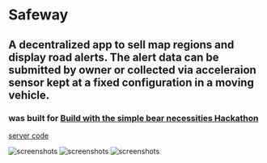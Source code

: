 # Safeway 
## A decentralized app to sell map regions and display road alerts. The alert data can be submitted by owner or collected via acceleraion sensor kept at a fixed configuration in a moving vehicle.



### was built for [Build with the simple bear necessities Hackathon](https://moonbeam.hackerearth.com/challenges/hackathon/moonbeam-hackathon-2)
[server code](https://github.com/Mhashh/safewayserver)


![screenshots](https://i.ibb.co/G5szzpW/Screenshot-20230705-053246.png) 
![screenshots](https://i.ibb.co/ScMsns2/Screenshot-20230705-053235.png) 
![screenshots](https://i.ibb.co/0Z98SjM/Screenshot-20230705-053224.png) 
